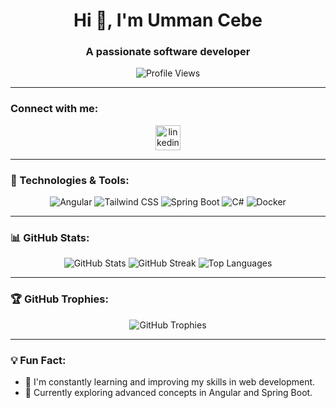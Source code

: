 <h1 align="center">Hi 👋, I'm Umman Cebe</h1>
<h3 align="center">A passionate software developer</h3>

<p align="center">
  <img src="https://komarev.com/ghpvc/?username=UmmanCebe&label=Profile%20views&color=0e75b6&style=flat" alt="Profile Views" />
</p>

---

### Connect with me:

<p align="center">
  <a href="https://www.linkedin.com/in/ummancebe/" target="_blank">
    <img src="https://cdn.jsdelivr.net/npm/simple-icons@3.0.1/icons/linkedin.svg" alt="linkedin" height="40" />
  </a>
</p>


---

### 🚀 Technologies & Tools:

<p align="center">
  <img src="https://img.shields.io/badge/Angular-DD0031?style=for-the-badge&logo=angular&logoColor=white" alt="Angular" />
  <img src="https://img.shields.io/badge/TailwindCSS-38B2AC?style=for-the-badge&logo=tailwind-css&logoColor=white" alt="Tailwind CSS" />
  <img src="https://img.shields.io/badge/SpringBoot-6DB33F?style=for-the-badge&logo=springboot&logoColor=white" alt="Spring Boot" />
  <img src="https://img.shields.io/badge/CSharp-239120?style=for-the-badge&logo=c-sharp&logoColor=white" alt="C#" />
  <img src="https://img.shields.io/badge/Docker-2496ED?style=for-the-badge&logo=docker&logoColor=white" alt="Docker" />
</p>

---

### 📊 GitHub Stats:

<p align="center">
  <img src="https://github-readme-stats.vercel.app/api?username=UmmanCebe&show_icons=true&theme=radical" alt="GitHub Stats" />
  <img src="https://github-readme-streak-stats.herokuapp.com/?user=UmmanCebe&theme=radical" alt="GitHub Streak" />
  <img src="https://github-readme-stats.vercel.app/api/top-langs/?username=UmmanCebe&layout=compact&theme=radical" alt="Top Languages" />
</p>

---

### 🏆 GitHub Trophies:

<p align="center">
  <img src="https://github-profile-trophy.vercel.app/?username=UmmanCebe&theme=dracula" alt="GitHub Trophies" />
</p>

---

### 💡 Fun Fact:
- 🎯 I'm constantly learning and improving my skills in web development.
- 🌱 Currently exploring advanced concepts in Angular and Spring Boot.
